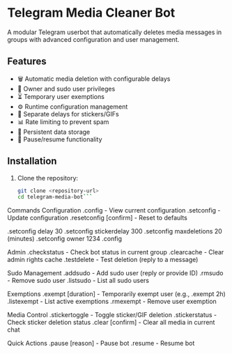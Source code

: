 # Telegram Media Cleaner Bot

A modular Telegram userbot that automatically deletes media messages in groups with advanced configuration and user management.

## Features

- 🗑️ Automatic media deletion with configurable delays
- 👑 Owner and sudo user privileges
- ⏳ Temporary user exemptions
- ⚙️ Runtime configuration management
- 🎨 Separate delays for stickers/GIFs
- 📊 Rate limiting to prevent spam
- 💾 Persistent data storage
- 🔄 Pause/resume functionality

## Installation

1. Clone the repository:
   ```bash
   git clone <repository-url>
   cd telegram-media-bot```

Commands
Configuration
.config - View current configuration
.setconfig <key> <value> - Update configuration
.resetconfig [confirm] - Reset to defaults

.setconfig delay 30
.setconfig stickerdelay 300
.setconfig maxdeletions 20 (minutes)
.setconfig owner 1234
.config

Admin
.checkstatus - Check bot status in current group
.clearcache - Clear admin rights cache
.testdelete - Test deletion (reply to a message)

Sudo Management
.addsudo - Add sudo user (reply or provide ID)
.rmsudo - Remove sudo user
.listsudo - List all sudo users

Exemptions
.exempt [duration] - Temporarily exempt user (e.g., .exempt 2h)
.listexempt - List active exemptions
.rmexempt - Remove user exemption

Media Control
.stickertoggle - Toggle sticker/GIF deletion
.stickerstatus - Check sticker deletion status
.clear [confirm] - Clear all media in current chat

Quick Actions
.pause [reason] - Pause bot
.resume - Resume bot